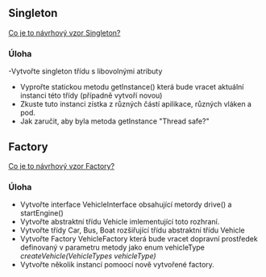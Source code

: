 ## Singleton
[Co je to návrhový vzor Singleton?](https://www.digitalocean.com/community/tutorials/java-singleton-design-pattern-best-practices-examples)

### Úloha
-Vytvořte singleton třídu s libovolnými atributy
- Vyprořte statickou metodu getInstance() která bude vracet aktuální instanci této třídy (případně vytvoří novou)
- Zkuste tuto instanci zístka z různých částí apilikace, různých vláken a pod.
- Jak zaručit, aby byla metoda getInstance "Thread safe?"

## Factory
[Co je to návrhový vzor Factory?](https://www.digitalocean.com/community/tutorials/factory-design-pattern-in-java)

### Úloha
- Vytvořte interface VehicleInterface obsahující metordy drive() a startEngine()
- Vytvořte abstraktní třídu Vehicle imlementující toto rozhraní.
- Vytvořte třídy Car, Bus, Boat rozšiřující třídu abstraktní třídu Vehicle 
- Vytvořte Factory VehicleFactory která bude vracet dopravní prostředek definovaný v parametru metody jako enum vehicleType *createVehicle(VehicleTypes vehicleType)*
- Vytvořte několik instancí pomoocí nově vytvořené factory. 
